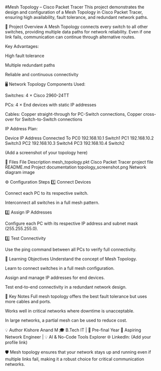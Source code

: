 #Mesh Topology – Cisco Packet Tracer
This project demonstrates the design and configuration of a Mesh Topology in Cisco Packet Tracer, ensuring high availability, fault tolerance, and redundant network paths.

📘 Project Overview
A Mesh Topology connects every switch to all other switches, providing multiple data paths for network reliability. Even if one link fails, communication can continue through alternative routes.

Key Advantages:

High fault tolerance

Multiple redundant paths

Reliable and continuous connectivity

🖥️ Network Topology
Components Used:

Switches: 4 × Cisco 2960-24TT

PCs: 4 × End devices with static IP addresses

Cables: Copper straight-through for PC-Switch connections, Copper cross-over for Switch-to-Switch connections

IP Address Plan:

Device	IP Address	Connected To
PC0	192.168.10.1	Switch1
PC1	192.168.10.2	Switch3
PC2	192.168.10.3	Switch4
PC3	192.168.10.4	Switch2

(Add a screenshot of your topology here)

📂 Files
File	Description
mesh_topology.pkt	Cisco Packet Tracer project file
README.md	Project documentation
topology_screenshot.png	Network diagram image

⚙️ Configuration Steps
1️⃣ Connect Devices

Connect each PC to its respective switch.

Interconnect all switches in a full mesh pattern.

2️⃣ Assign IP Addresses

Configure each PC with its respective IP address and subnet mask (255.255.255.0).

3️⃣ Test Connectivity

Use the ping command between all PCs to verify full connectivity.

🎯 Learning Objectives
Understand the concept of Mesh Topology.

Learn to connect switches in a full mesh configuration.

Assign and manage IP addresses for end devices.

Test end-to-end connectivity in a redundant network design.

🧠 Key Notes
Full mesh topology offers the best fault tolerance but uses more cables and ports.

Works well in critical networks where downtime is unacceptable.

In large networks, a partial mesh can be used to reduce cost.

💡 Author
Kishore Anand M
🎓 B.Tech IT | 🧠 Pre-final Year
🔧 Aspiring Network Engineer | 💡 AI & No-Code Tools Explorer
🌐 LinkedIn: (Add your profile link)

🛡️ Mesh topology ensures that your network stays up and running even if multiple links fail, making it a robust choice for critical communication networks.
